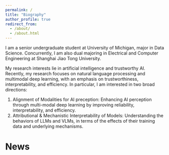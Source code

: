 ```yaml
---
permalink: /
title: "Biography"
author_profile: true
redirect_from: 
  - /about/
  - /about.html
---
```


I am a senior undergraduate student at University of Michigan, major in Data Science. Concurrently, I am also dual majoring in Electrical and Computer Engineering at Shanghai Jiao Tong University.

My research interests lie in artificial intelligence and trustworthy AI. Recently, my research focuses on natural language processing and multimodal deep learning, with an emphasis on trustworthiness, interpretability, and efficiency. In particular, I am interested in two broad directions:

1. Alignment of Modalities for AI preception: Enhancing AI perception through multi-modal deep learning by improving reliability, interpretability, and efficiency.
2. Attributional & Mechanistic Interpretability of Models: Understanding the behaviors of LLMs and VLMs, in terms of the effects of their training data and underlying mechanisms.



News
======
